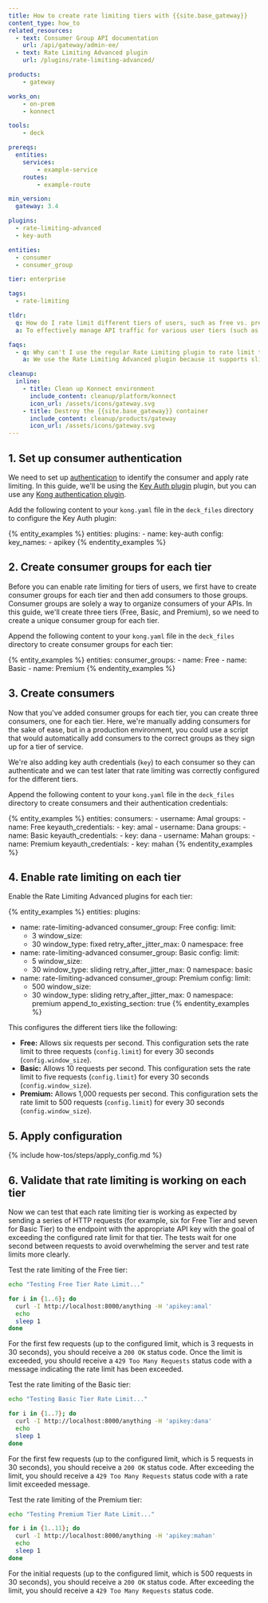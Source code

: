 ```yaml
---
title: How to create rate limiting tiers with {{site.base_gateway}}
content_type: how_to
related_resources:
  - text: Consumer Group API documentation
    url: /api/gateway/admin-ee/
  - text: Rate Limiting Advanced plugin
    url: /plugins/rate-limiting-advanced/

products:
    - gateway

works_on:
    - on-prem
    - konnect

tools:
    - deck

prereqs:
  entities:
    services:
        - example-service
    routes:
        - example-route

min_version:
  gateway: 3.4

plugins:
  - rate-limiting-advanced
  - key-auth

entities:
  - consumer
  - consumer_group

tier: enterprise

tags:
  - rate-limiting

tldr:
  q: How do I rate limit different tiers of users, such as free vs. premium subscribers, in my API using {{site.base_gateway}}?
  a: To effectively manage API traffic for various user tiers (such as free, basic, and premium subscribers) you can create consumer groups for each tier and assign individual consumers to these groups. Then, configure the Rate Limiting Advanced plugin to apply specific rate limits based on these groups. This setup allows you to enforce customized request limits for each tier, ensuring fair usage and optimizing performance for high-value users.

faqs:
  - q: Why can't I use the regular Rate Limiting plugin to rate limit tiers of consumers?
    a: We use the Rate Limiting Advanced plugin because it supports sliding windows, which we use to apply the rate limiting logic while taking into account previous hit rates (from the window that immediately precedes the current) using a dynamic weight.

cleanup:
  inline:
    - title: Clean up Konnect environment
      include_content: cleanup/platform/konnect
      icon_url: /assets/icons/gateway.svg
    - title: Destroy the {{site.base_gateway}} container
      include_content: cleanup/products/gateway
      icon_url: /assets/icons/gateway.svg
---
```


## 1. Set up consumer authentication

We need to set up [authentication](/authentication/) to identify the consumer and apply rate limiting. In this guide, we'll be using the [Key Auth plugin](https://docs.konghq.com/hub/kong-inc/key-auth/) plugin, but you can use any [Kong authentication plugin](https://docs.konghq.com/hub/?category=authentication). 

Add the following content to your `kong.yaml` file in the `deck_files` directory to configure the Key Auth plugin:

{% entity_examples %}
entities:
  plugins:
    - name: key-auth
      config:
        key_names:
          - apikey
{% endentity_examples %}

## 2. Create consumer groups for each tier

Before you can enable rate limiting for tiers of users, we first have to create consumer groups for each tier and then add consumers to those groups. Consumer groups are solely a way to organize consumers of your APIs. In this guide, we'll create three tiers (Free, Basic, and Premium), so we need to create a unique consumer group for each tier.

Append the following content to your `kong.yaml` file in the `deck_files` directory to create consumer groups for each tier:

{% entity_examples %}
entities:
  consumer_groups:
    - name: Free
    - name: Basic
    - name: Premium
{% endentity_examples %}

## 3. Create consumers

Now that you've added consumer groups for each tier, you can create three consumers, one for each tier. Here, we're manually adding consumers for the sake of ease, but in a production environment, you could use a script that would automatically add consumers to the correct groups as they sign up for a tier of service.

We're also adding key auth credentials (`key`) to each consumer so they can authenticate and we can test later that rate limiting was correctly configured for the different tiers.

Append the following content to your `kong.yaml` file in the `deck_files` directory to create consumers and their authentication credentials:

{% entity_examples %}
entities:
  consumers:
    - username: Amal
      groups:
        - name: Free
      keyauth_credentials:
        - key: amal
    - username: Dana
      groups:
        - name: Basic
      keyauth_credentials:
        - key: dana
    - username: Mahan
      groups:
        - name: Premium
      keyauth_credentials:
        - key: mahan
{% endentity_examples %}

## 4. Enable rate limiting on each tier

Enable the Rate Limiting Advanced plugins for each tier:

{% entity_examples %}
entities:
   plugins:
   - name: rate-limiting-advanced
     consumer_group: Free
     config:
       limit: 
       - 3
       window_size: 
       - 30
       window_type: fixed
       retry_after_jitter_max: 0
       namespace: free
   - name: rate-limiting-advanced
     consumer_group: Basic
     config:
       limit: 
       - 5
       window_size: 
       - 30
       window_type: sliding
       retry_after_jitter_max: 0
       namespace: basic
   - name: rate-limiting-advanced
     consumer_group: Premium
     config:
       limit: 
       - 500
       window_size: 
       - 30
       window_type: sliding
       retry_after_jitter_max: 0
       namespace: premium
append_to_existing_section: true
{% endentity_examples %}
   
This configures the different tiers like the following:
* **Free:** Allows six requests per second. This configuration sets the rate limit to three requests (`config.limit`) for every 30 seconds (`config.window_size`).
* **Basic:** Allows 10 requests per second. This configuration sets the rate limit to five requests (`config.limit`) for every 30 seconds (`config.window_size`).
* **Premium:** Allows 1,000 requests per second. This configuration sets the rate limit to 500 requests (`config.limit`) for every 30 seconds (`config.window_size`).

## 5. Apply configuration

{% include how-tos/steps/apply_config.md %}

## 6. Validate that rate limiting is working on each tier

Now we can test that each rate limiting tier is working as expected by sending a series of HTTP requests (for example, six for Free Tier and seven for Basic Tier) to the endpoint with the appropriate API key with the goal of exceeding the configured rate limit for that tier. The tests wait for one second between requests to avoid overwhelming the server and test rate limits more clearly.

Test the rate limiting of the Free tier:

```sh
echo "Testing Free Tier Rate Limit..."

for i in {1..6}; do
  curl -I http://localhost:8000/anything -H 'apikey:amal'
  echo
  sleep 1
done
```

For the first few requests (up to the configured limit, which is 3 requests in 30 seconds), you should receive a `200 OK` status code. Once the limit is exceeded, you should receive a `429 Too Many Requests` status code with a message indicating the rate limit has been exceeded.

Test the rate limiting of the Basic tier:
```sh
echo "Testing Basic Tier Rate Limit..."

for i in {1..7}; do
  curl -I http://localhost:8000/anything -H 'apikey:dana'
  echo
  sleep 1
done
```

For the first few requests (up to the configured limit, which is 5 requests in 30 seconds), you should receive a `200 OK` status code. After exceeding the limit, you should receive a `429 Too Many Requests` status code with a rate limit exceeded message.

Test the rate limiting of the Premium tier:
```sh
echo "Testing Premium Tier Rate Limit..."

for i in {1..11}; do
  curl -I http://localhost:8000/anything -H 'apikey:mahan'
  echo
  sleep 1
done
```

For the initial requests (up to the configured limit, which is 500 requests in 30 seconds), you should receive a `200 OK` status code. After exceeding the limit, you should receive a `429 Too Many Requests` status code.


